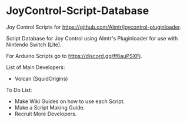 # JoyControl-Script-Database
Joy Control Scripts for https://github.com/Almtr/joycontrol-pluginloader.

Script Database for Joy Control using Almtr's Pluginloader for use with Nintendo Switch (Lite).

For Arduino Scripts go to https://discord.gg/ff6auPSXFj.

List of Main Developers:

- Volcan (SquidOrigins)

To Do List:

- Make Wiki Guides on how to use each Script.
- Make a Script Making Guide.
- Recruit More Developers.
